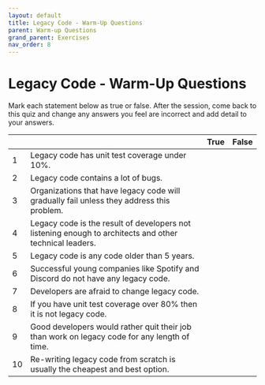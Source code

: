 ```yaml
---
layout: default
title: Legacy Code - Warm-Up Questions
parent: Warm-up Questions
grand_parent: Exercises
nav_order: 8
---
```


# Legacy Code - Warm-Up Questions

Mark each statement below as true or false. After the session, come back to this quiz and change any answers you feel are incorrect and add detail to your answers.

|   |                                                                                                                           |True|False|
|---|---------------------------------------------------------------------------------------------------------------------------|----|-----|
|  1| Legacy code has unit test coverage under 10%.                             |    |     |
|  2| Legacy code contains a lot of bugs.                                                    |    |     |
|  3| Organizations that have legacy code will gradually fail unless they address this problem.     |    |     |
|  4| Legacy code is the result of developers not listening enough to architects and other technical leaders.                |    |     |
|  5| Legacy code is any code older than 5 years.                                                                     |    |     |
|  6| Successful young companies like Spotify and Discord do not have any legacy code.                           |    |     |
|  7| Developers are afraid to change legacy code.                                                   |    |     |
|  8| If you have unit test coverage over 80% then it is not legacy code.                                        |    |     |
|  9| Good developers would rather quit their job than work on legacy code for any length of time.                             |    |     |
| 10| Re-writing legacy code from scratch is usually the cheapest and best option.       |    |     |
                         


